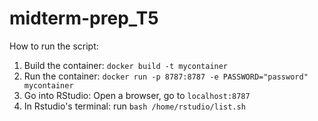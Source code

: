 # midterm-prep_T5
How to run the script:

1. Build the container: `docker build -t mycontainer`
2. Run the container: `docker run -p 8787:8787 -e PASSWORD="password" mycontainer`
3. Go into RStudio: Open a browser, go to `localhost:8787`
4. In Rstudio's terminal: run `bash /home/rstudio/list.sh`
